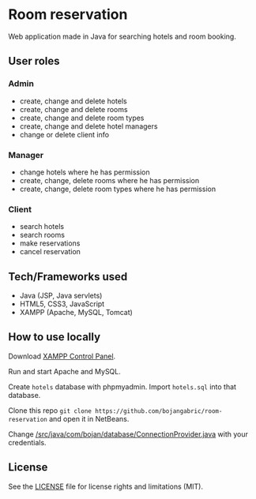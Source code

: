 # Room reservation

Web application made in Java for searching hotels and room booking.

## User roles

### Admin

- create, change and delete hotels
- create, change and delete rooms
- create, change and delete room types
- create, change and delete hotel managers
- change or delete client info

### Manager

- change hotels where he has permission
- create, change, delete rooms where he has permission
- create, change, delete room types where he has permission

### Client

- search hotels
- search rooms
- make reservations
- cancel reservation

## Tech/Frameworks used

- Java (JSP, Java servlets)
- HTML5, CSS3, JavaScript
- XAMPP (Apache, MySQL, Tomcat)

## How to use locally

Download [XAMPP Control Panel](https://www.apachefriends.org/index.html).

Run and start Apache and MySQL.

Create `hotels` database with phpmyadmin. Import `hotels.sql` into that database.

Clone this repo `git clone https://github.com/bojangabric/room-reservation` and open it in NetBeans.

Change [/src/java/com/bojan/database/ConnectionProvider.java](/src/java/com/bojan/database/ConnectionProvider.java) with your credentials.

## License

See the [LICENSE](LICENSE) file for license rights and limitations (MIT).
